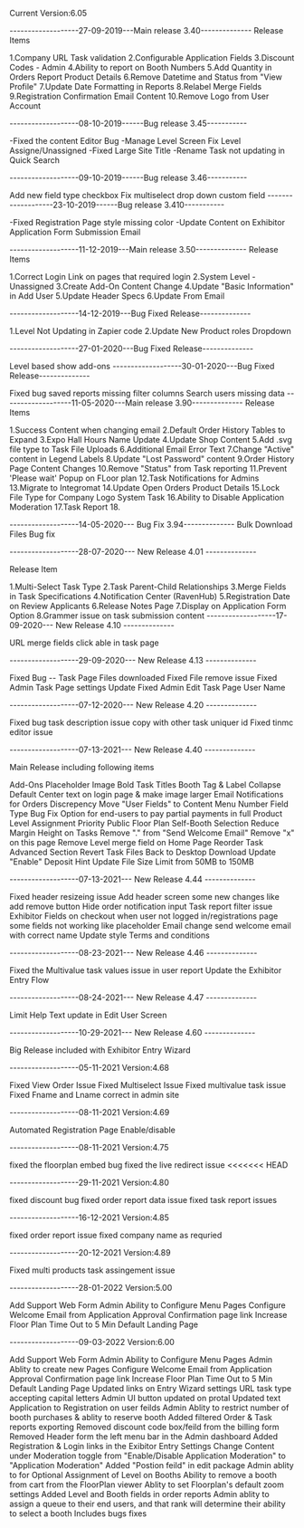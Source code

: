 Current Version:6.05

-------------------27-09-2019---Main release 3.40-------------- Release Items

1.Company URL Task validation 2.Configurable Application Fields 3.Discount Codes - Admin 4.Ability to report on Booth Numbers 5.Add Quantity in Orders Report Product Details 6.Remove Datetime and Status from "View Profile" 7.Update Date Formatting in Reports 8.Relabel Merge Fields 9.Registration Confirmation Email Content 10.Remove Logo from User Account

-------------------08-10-2019------Bug release 3.45-----------

-Fixed the content Editor Bug -Manage Level Screen Fix Level Assigne/Unassigned -Fixed Large Site Title -Rename Task not updating in Quick Search

-------------------09-10-2019------Bug release 3.46-----------

Add new field type checkbox
Fix multiselect drop down custom field
-------------------23-10-2019------Bug release 3.410-----------

-Fixed Registration Page style missing color -Update Content on Exhibitor Application Form Submission Email

-------------------11-12-2019---Main release 3.50-------------- Release Items

1.Correct Login Link on pages that required login 2.System Level - Unassigned 3.Create Add-On Content Change 4.Update "Basic Information" in Add User 5.Update Header Specs 6.Update From Email

-------------------14-12-2019---Bug Fixed Release--------------

1.Level Not Updating in Zapier code 2.Update New Product roles Dropdown

-------------------27-01-2020---Bug Fixed Release--------------

Level based show add-ons
-------------------30-01-2020---Bug Fixed Release--------------

Fixed bug saved reports missing filter columns
Search users missing data
-------------------11-05-2020---Main release 3.90-------------- Release Items

1.Success Content when changing email 2.Default Order History Tables to Expand 3.Expo Hall Hours Name Update 4.Update Shop Content 5.Add .svg file type to Task File Uploads 6.Additional Email Error Text 7.Change "Active" content in Legend Labels 8.Update "Lost Password" content 9.Order History Page Content Changes 10.Remove "Status" from Task reporting 11.Prevent 'Please wait' Popup on FLoor plan 12.Task Notifications for Admins 13.Migrate to Integromat 14.Update Open Orders Product Details 15.Lock File Type for Company Logo System Task 16.Ability to Disable Application Moderation 17.Task Report 18.

-------------------14-05-2020--- Bug Fix 3.94-------------- Bulk Download Files Bug fix

-------------------28-07-2020--- New Release 4.01 --------------

Release Item

1.Multi-Select Task Type
2.Task Parent-Child Relationships
3.Merge Fields in Task Specifications
4.Notification Center (RavenHub)
5.Registration Date on Review Applicants
6.Release Notes Page
7.Display on Application Form Option
8.Grammer issue on task submission content
-------------------17-09-2020--- New Release 4.10 --------------

URL merge fields click able in task page

-------------------29-09-2020--- New Release 4.13 --------------

Fixed Bug -- Task Page Files downloaded Fixed File remove issue Fixed Admin Task Page settings Update Fixed Admin Edit Task Page User Name

-------------------07-12-2020--- New Release 4.20 --------------

Fixed bug task description issue copy with other task uniquer id Fixed tinmc editor issue

-------------------07-13-2021--- New Release 4.40 --------------

Main Release including following items

Add-Ons Placeholder Image
Bold Task Titles
Booth Tag & Label Collapse Default
Center text on login page & make image larger
Email Notifications for Orders Discrepency
Move "User Fields" to Content Menu
Number Field Type Bug Fix
Option for end-users to pay partial payments in full
Product Level Assignment Priority
Public Floor Plan Self-Booth Selection
Reduce Margin Height on Tasks
Remove "." from "Send Welcome Email"
Remove "x" on this page
Remove Level merge field on Home Page
Reorder Task Advanced Section
Revert Task Files Back to Desktop Download
Update "Enable" Deposit Hint
Update File Size Limit from 50MB to 150MB

-------------------07-13-2021--- New Release 4.44 --------------

Fixed header resizeing issue 
Add header screen some new changes like add remove button
Hide order notification input 
Task report filter issue
Exhibitor Fields on checkout when user not logged in/registrations page some fields not working like placeholder
Email change send welcome email with correct name 
Update style Terms and conditions


-------------------08-23-2021--- New Release 4.46 --------------

Fixed the Multivalue task values issue in user report
Update the Exhibitor Entry Flow


-------------------08-24-2021--- New Release 4.47 --------------

Limit Help Text update in Edit User Screen


-------------------10-29-2021--- New Release 4.60 --------------

Big Release included with Exhibitor Entry Wizard


-------------------05-11-2021 Version:4.68

Fixed View Order Issue
Fixed Multiselect Issue
Fixed multivalue task issue
Fixed Fname and Lname correct in admin site


-------------------08-11-2021 Version:4.69

Automated Registration Page Enable/disable


-------------------08-11-2021 Version:4.75

fixed the floorplan embed bug 
fixed the live redirect issue
<<<<<<< HEAD


-------------------29-11-2021 Version:4.80

fixed discount bug
fixed order report data issue
fixed task report issues


-------------------16-12-2021 Version:4.85

fixed order report issue
fixed company name as requried

-------------------20-12-2021 Version:4.89

Fixed multi products task assingement issue

-------------------28-01-2022 Version:5.00


Add Support Web Form
Admin Ability to Configure Menu Pages
Configure Welcome Email from Application Approval
Confirmation page link
Increase Floor Plan Time Out to 5 Min
Default Landing Page


-------------------09-03-2022 Version:6.00

Add Support Web Form
Admin Ability to Configure Menu Pages
Admin Ablity to create new Pages
Configure Welcome Email from Application Approval
Confirmation page link
Increase Floor Plan Time Out to 5 Min
Default Landing Page
Updated links on Entry Wizard settings
URL task type accepting capital letters
Admin UI button updated on protal
Updated text Application to Registration on user feilds
Admin Ablity to restrict number of booth purchases & ablity to reserve booth
Added filtered Order & Task reports exporting
Removed discount code box/feild from the billing form
Removed Header form the left menu bar in the Admin dashboard
Added Registration & Login links in the Exibitor Entry Settings
Change Content under Moderation toggle from "Enable/Disable Application Moderation" to "Application Moderation"
Added "Postion feild" in edit package
Admin ablity to for Optional Assignment of Level on Booths
Ability to remove a booth from cart from the FloorPlan viewer
Ablity to set Floorplan's default zoom settings
Added Level and Booth fields in order reports
Admin ablity to assign a queue to their end users, and that rank will determine their ability to select a booth
Includes bugs fixes